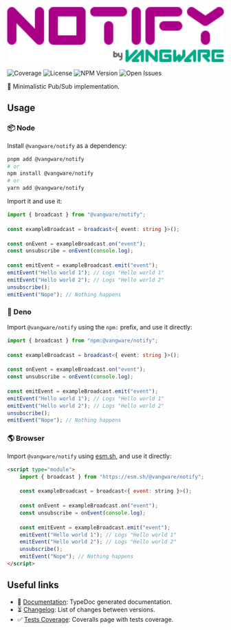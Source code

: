 <img id="logo" alt="Notify by vangware" src="./logo.svg" height="128" />

![Coverage][coverage-badge] ![License][license-badge]
![NPM Version][npm-version-badge] ![Open Issues][open-issues-badge]

📣 Minimalistic Pub/Sub implementation.

## Usage

### 📦 Node

Install `@vangware/notify` as a dependency:

```bash
pnpm add @vangware/notify
# or
npm install @vangware/notify
# or
yarn add @vangware/notify
```

Import it and use it:

```typescript
import { broadcast } from "@vangware/notify";

const exampleBroadcast = broadcast<{ event: string }>();

const onEvent = exampleBroadcast.on("event");
const unsubscribe = onEvent(console.log);

const emitEvent = exampleBroadcast.emit("event");
emitEvent("Hello world 1"); // Logs "Hello world 1"
emitEvent("Hello world 2"); // Logs "Hello world 2"
unsubscribe();
emitEvent("Nope"); // Nothing happens
```

### 🦕 Deno

Import `@vangware/notify` using the `npm:` prefix, and use it directly:

```typescript
import { broadcast } from "npm:@vangware/notify";

const exampleBroadcast = broadcast<{ event: string }>();

const onEvent = exampleBroadcast.on("event");
const unsubscribe = onEvent(console.log);

const emitEvent = exampleBroadcast.emit("event");
emitEvent("Hello world 1"); // Logs "Hello world 1"
emitEvent("Hello world 2"); // Logs "Hello world 2"
unsubscribe();
emitEvent("Nope"); // Nothing happens
```

### 🌎 Browser

Import `@vangware/notify` using [esm.sh][esm.sh], and use it directly:

```html
<script type="module">
	import { broadcast } from "https://esm.sh/@vangware/notify";

	const exampleBroadcast = broadcast<{ event: string }>();

	const onEvent = exampleBroadcast.on("event");
	const unsubscribe = onEvent(console.log);

	const emitEvent = exampleBroadcast.emit("event");
	emitEvent("Hello world 1"); // Logs "Hello world 1"
	emitEvent("Hello world 2"); // Logs "Hello world 2"
	unsubscribe();
	emitEvent("Nope"); // Nothing happens
</script>
```

## Useful links

-   📝 [Documentation][documentation]: TypeDoc generated documentation.
-   ⏳ [Changelog][changelog]: List of changes between versions.
-   ✅ [Tests Coverage][coverage]: Coveralls page with tests coverage.

<!-- Reference -->

[changelog]: https://github.com/vangware/notify/blob/main/CHANGELOG.md
[coverage-badge]:
	https://img.shields.io/coveralls/github/vangware/notify.svg?style=for-the-badge&labelColor=666&color=0a8&link=https://coveralls.io/github/vangware/notify
[coverage]: https://coveralls.io/github/vangware/notify
[documentation]: https://notify.vangware.com
[esm.sh]: https://esm.sh
[license-badge]:
	https://img.shields.io/npm/l/@vangware/notify.svg?style=for-the-badge&labelColor=666&color=0a8&link=https://github.com/vangware/notify/blob/main/LICENSE
[npm-version-badge]:
	https://img.shields.io/npm/v/@vangware/notify.svg?style=for-the-badge&labelColor=666&color=0a8&link=https://npm.im/@vangware/notify
[open-issues-badge]:
	https://img.shields.io/github/issues/vangware/notify.svg?style=for-the-badge&labelColor=666&color=0a8&link=https://github.com/vangware/notify/issues
[vangware]: https://vangware.com

